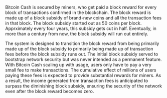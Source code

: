 Bitcoin Cash is secured by miners, who get paid a block reward for every block of transactions confirmed in the blockchain. The block reward is made up of a block subsidy of brand-new coins and all the transaction fees in that block. The block subsidy started out as 50 coins per block. Apprximately every four years, this subsidy gets cut in half. Eventually, in more than a century from now, the block subsidy will run out entirely. 

The system is designed to transition the block reward from being primarily made up of the block subsidy to primarily being made up of transaction fees before the block subsidy runs out. The initial block subsidy served to bootstrap network security but was never intended as a permanent feature. With Bitcoin Cash scaling up with usage, users only have to pay a very small fee to make transactions. The cumulative effect of millions of users paying these fees is expected to provide substantial rewards for miners. As a result, the income generated from transaction fees is anticipated to surpass the diminishing block subsidy, ensuring the security of the network even after the block reward becomes zero.